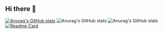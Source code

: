 ## Hi there 👋
[![Anurag's GitHub stats](https://github-readme-stats.vercel.app/api?username=Khjoooon)](https://github.com/anuraghazra/github-readme-stats)
![Anurag's GitHub stats](https://github-readme-stats.vercel.app/api?username=Khjoooon&show_icons=true)
![Anurag's GitHub stats](https://github-readme-stats.vercel.app/api?username=Khjoooon&show_icons=true&theme=radical)
[![Readme Card](https://github-readme-stats.vercel.app/api/pin/?username=anuraghazra&repo=github-readme-stats)](https://github.com/Khjoooon/github-readme-stats)
<!--
**Khjoooon/Khjoooon** is a ✨ _special_ ✨ repository because its `README.md` (this file) appears on your GitHub profile.

Here are some ideas to get you started:

- 🔭 I’m currently working on ...
- 🌱 I’m currently learning ...
- 👯 I’m looking to collaborate on ...
- 🤔 I’m looking for help with ...
- 💬 Ask me about ...
- 📫 How to reach me: ...
- 😄 Pronouns: ...
- ⚡ Fun fact: ...
-->

